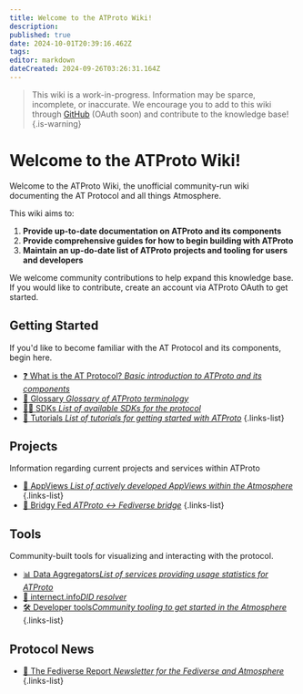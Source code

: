 ```yaml
---
title: Welcome to the ATProto Wiki!
description: 
published: true
date: 2024-10-01T20:39:16.462Z
tags: 
editor: markdown
dateCreated: 2024-09-26T03:26:31.164Z
---
```


> This wiki is a work-in-progress. Information may be sparce, incomplete, or inaccurate. We encourage you to add to this wiki through [GitHub](https://github.com/baldemoto/atproto-wiki-docs/) (OAuth soon) and contribute to the knowledge base!
{.is-warning}

# Welcome to the ATProto Wiki!
Welcome to the ATProto Wiki, the unofficial community-run wiki documenting the AT Protocol and all things Atmosphere. 


This wiki aims to:
1. **Provide up-to-date documentation on ATProto and its components**
2. **Provide comprehensive guides for how to begin building with ATProto**
3. **Maintain an up-do-date list of ATProto projects and tooling for users and developers**

We welcome community contributions to help expand this knowledge base. If you would like to contribute, create an account via ATProto OAuth to get started.


## Getting Started
If you'd like to become familiar with the AT Protocol and its components, begin here.
- [❓ What is the AT Protocol? *Basic introduction to ATProto and its components*](/AT_Protocol)
- [📖 Glossary *Glossary of ATProto terminology*](/AT_Protocol/Glossary)
- [👨‍💻 SDKs *List of available SDKs for the protocol*](/AT_Protocol/SDKs)
- [🔧 Tutorials *List of tutorials for getting started with ATProto*](/Lists/Tutorials)
{.links-list}

## Projects
Information regarding current projects and services within ATProto

- [📱 AppViews *List of actively developed AppViews within the Atmosphere*](Current_Projects/AppViews)
{.links-list}
- [🌉 Bridgy Fed *ATProto <-> Fediverse bridge*](/Current_Projects/Bridgy_Fed)
{.links-list}

## Tools
Community-built tools for visualizing and interacting with the protocol.
- [📊 Data Aggregators*List of services providing usage statistics for ATProto*](/Current_Projects/Data)
- [🔎 internect.info*DID resolver*](https://internect.info)
- [🛠️ Developer tools*Community tooling to get started in the Atmosphere*](/Current_Projcets/Dev_Tools)
{.links-list}

## Protocol News
- [📰 The Fediverse Report *Newsletter for the Fediverse and Atmosphere*](https://fediversereport.com/)
{.links-list}


